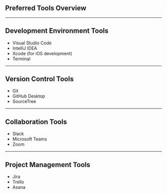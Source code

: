 ## Preferred Tools Overview
---

## Development Environment Tools
- Visual Studio Code
- IntelliJ IDEA
- Xcode (for iOS development)
- Terminal
---

## Version Control Tools
- Git
- GitHub Desktop
- SourceTree
---

## Collaboration Tools
- Slack
- Microsoft Teams
- Zoom
---

## Project Management Tools
- Jira
- Trello
- Asana
